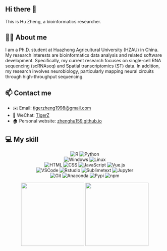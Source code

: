 ## Hi there 👋

This is Hu Zheng, a bioinformatics researcher.

## 👨‍🎓 About me

I am a Ph.D. student at Huazhong Agricultural University (HZAU) in China. My research interests are bioinformatics data analysis and related software development. Specifically, my current research focuses on single-cell RNA sequencing (scRNAseq) and Spatial transcriptomics (ST) data. In addition, my research involves neurobiology, particularly mapping neural circuits through high-throughput sequencing.

## 📫 Contact me

- ✉️ Email: [tigerzheng1998@gmail.com](tigerzheng1998@gmail.com)
- 💬 WeChat: [TigerZ](https://open.weixin.qq.com/qr/code?username=gh_55ff0104c230)
- 🏠 Personal website: [zhenghu159.github.io](https://zhenghu159.github.io/)

## 💻 My skill

<p align="center">
  <img alt="R" src="https://img.shields.io/badge/R-276DC3?style=flat-square&logo=r&logoColor=white">
  <img alt="Python" src="https://img.shields.io/badge/Python-3776AB?style=flat-square&logo=python&logoColor=white">
  <br/>
  <img alt="Windows" src="https://img.shields.io/badge/Windows-0078D6?style=flat-square&logo=Windows&logoColor=white">
  <img alt="Linux" src="https://img.shields.io/badge/Linux-87CF3E?style=flat-square&logo=Linux&logoColor=white">
  <br/>
  <img alt="HTML" src="https://img.shields.io/badge/HTML-E34F26?style=flat-square&logo=html5&logoColor=white">
  <img alt="CSS" src="https://img.shields.io/badge/CSS-1572B6?style=flat-square&logo=css3&logoColor=white">
  <img alt="JavaScript" src="https://img.shields.io/badge/JavaScript-4B4B77?style=flat-square&logo=javascript&logoColor=white">
  <img alt="Vue.js" src="https://img.shields.io/badge/Vue.js-4FC08D?style=flat-square&logo=vue.js&logoColor=white">
  <br/>
  <img alt="VSCode" src="https://img.shields.io/badge/VSCode-007ACC?style=flat-square&logo=visual-studio-code&logoColor=white">
  <img alt="Rstudio" src="https://img.shields.io/badge/Rstudio-75AADB?style=flat-square&logo=rstudio&logoColor=white">
  <img alt="Sublimetext" src="https://img.shields.io/badge/Sublimetext-FF9800?style=flat-square&logo=sublimetext&logoColor=white">
  <img alt="Jupyter" src="https://img.shields.io/badge/Jupyter-F37626?style=flat-square&logo=jupyter&logoColor=white">
  <br/>
  <img alt="Git" src="https://img.shields.io/badge/Git-F05032?style=flat-square&logo=Git&logoColor=white">
  <img alt="Anaconda" src="https://img.shields.io/badge/Anaconda-44A833?style=flat-square&logo=anaconda&logoColor=white">
  <img alt="Pypi" src="https://img.shields.io/badge/Pypi-3775A9?style=flat-square&logo=pypi&logoColor=white">
  <img alt="npm" src="https://img.shields.io/badge/npm-CB3837?style=flat-square&logo=npm&logoColor=white">
</p>


<!-- GitHub 数据统计 -->
<div align="center" >
<img height="200px" src="https://github-readme-stats-git-masterrstaa-rickstaa.vercel.app/api?username=zhenghu159&theme=cobalt&count_private=true&show_icons=true" />
<img height="200px" src="https://github-readme-stats-git-masterrstaa-rickstaa.vercel.app/api/top-langs/?username=zhenghu159&&theme=cobalt&count_private=true&show_icons=true" /><br>
</div>

